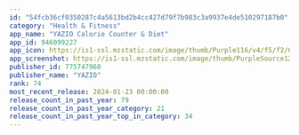 ```yaml
---
id: "54fcb36cf0350287c4a5613bd2b4cc427d79f7b983c3a9937e4de510297187b0"
category: "Health & Fitness"
app_name: "YAZIO Calorie Counter & Diet"
app_id: 946099227
app_icon: https://is1-ssl.mzstatic.com/image/thumb/Purple116/v4/f5/f2/06/f5f206e1-621e-0163-7c62-8005f3902e76/AppIcon-0-0-1x_U007epad-0-0-0-85-220.png/1024x1024bb.png
app_screenshot: https://is1-ssl.mzstatic.com/image/thumb/PurpleSource122/v4/03/46/90/03469095-8d64-c72f-cd53-b772229d1244/ee2f7e22-e41d-4332-84b6-d0d528de313e_0_APP_IPHONE_65_0.jpg/1242x2688bb.png
publisher_id: 775747960
publisher_name: "YAZIO"
rank: 74
most_recent_release: 2024-01-23 00:00:00
release_count_in_past_year: 79
release_count_in_past_year_category: 21
release_count_in_past_year_top_in_category: 34
---
```

